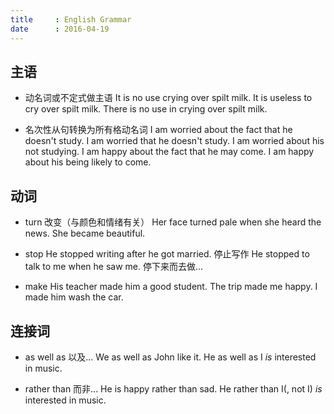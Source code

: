 ```yaml
---
title     : English Grammar
date      : 2016-04-19
---
```



## 主语
- 动名词或不定式做主语
  It is no use crying over spilt milk.
  It is useless to cry over spilt milk.
  There is no use in crying over spilt milk.

- 名次性从句转换为所有格动名词
  I am worried about the fact that he doesn't study.
  I am worried that he doesn't study.
  I am worried about his not studying.
  I am happy about the fact that he may come.
  I am happy about his being likely to come.


## 动词
- turn  改变（与颜色和情绪有关）
  Her face turned pale when she heard the news.
  She became beautiful.

- stop
  He stopped writing after he got married.  停止写作
  He stopped to talk to me when he saw me.  停下来而去做...

- make
  His teacher made him a good student.
  The trip made me happy.
  I made him wash the car.


## 连接词
- as well as  以及...
  We as well as John like it.
  He as well as I _is_ interested in music.

- rather than  而非...
  He is happy rather than sad.
  He rather than I(, not I) _is_ interested in music.
